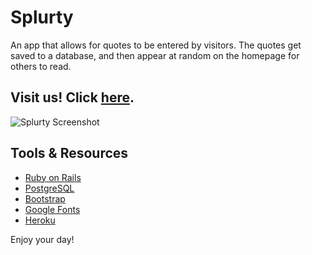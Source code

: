 # Splurty

An app that allows for quotes to be entered by visitors. The quotes get saved to a database, and then appear at random on the homepage for others to read.

## Visit us! Click [here](https://splurty-rajkumar-mukerjee.herokuapp.com/).

![Splurty Screenshot](./images/splurty_screenshot.png)

## Tools & Resources

* [Ruby on Rails](https://rubyonrails.org/) 
* [PostgreSQL](https://www.postgresql.org/)
* [Bootstrap](https://getbootstrap.com/)
* [Google Fonts](https://fonts.google.com/)
* [Heroku](https://www.heroku.com/)

Enjoy your day!